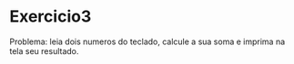 # Exercicio3
Problema: leia dois numeros do teclado, calcule a sua soma e imprima na tela seu resultado.
